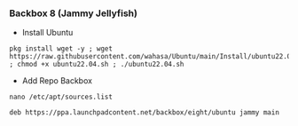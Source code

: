 ### Backbox 8 (Jammy Jellyfish)

* Install Ubuntu
```
pkg install wget -y ; wget https://raw.githubusercontent.com/wahasa/Ubuntu/main/Install/ubuntu22.04.sh ; chmod +x ubuntu22.04.sh ; ./ubuntu22.04.sh
```

* Add Repo Backbox
```
nano /etc/apt/sources.list
```
```
deb https://ppa.launchpadcontent.net/backbox/eight/ubuntu jammy main
```
